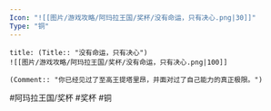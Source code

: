 ```yaml
---
Icon: "![[图片/游戏攻略/阿玛拉王国/奖杯/没有命运，只有决心.png|30]]"
Type: "铜"
---
```

```ad-common-bronze-trophy
title: (Title:: "没有命运，只有决心")
![[图片/游戏攻略/阿玛拉王国/奖杯/没有命运，只有决心.png|100]]

(Comment:: "你已经见过了至高王提塔里昂，并面对过了自己能力的真正极限。")
```

#阿玛拉王国/奖杯 #奖杯 #铜
